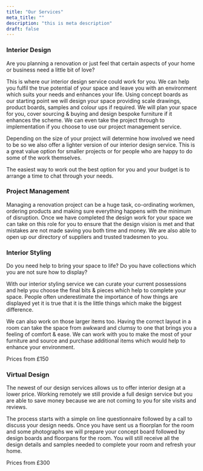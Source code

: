 ```yaml
---
title: "Our Services"
meta_title: ""
description: "this is meta description"
draft: false
---
```


### Interior Design
Are you planning a renovation or just feel that certain aspects of your home or business need a little bit of love?  

This is where our interior design service could work for you.  We can help you fulfil the true potential of your space and leave you with an environment which suits your needs and enhances your life.  Using concept boards as our starting point we will design your space providing scale drawings, product boards, samples and colour ups if required.  We will plan your space for you, cover sourcing & buying and design bespoke furniture if it enhances the scheme.  We can even take the project through to implementation if you choose to use our project management service.

Depending on the size of your project will determine how involved we need to be so we also offer a lighter version of our interior design service.  This is a great value option for smaller projects or for people who are happy to do some of the work themselves.

The easiest way to work out the best option for you and your budget is to arrange a time to chat through your needs.

### Project Management

Managing a renovation project can be a huge task, co-ordinating workmen, ordering products and making sure everything happens with the minimum of disruption.  Once we have completed the design work for your space we can take on this role for you to ensure that the design vision is met and that mistakes are not made saving you both time and money.  We are also able to open up our directory of suppliers and trusted tradesmen to you.

### Interior Styling

Do you need help to bring your space to life? Do you have collections which you are not sure how to display? 

With our interior styling service we can curate your current possessions and help you choose the final bits & pieces which help to complete your space. People often underestimate the importance of how things are displayed yet it is true that it is the little things which make the biggest difference. 

We can also work on those larger items too. Having the correct layout in a room can take the space from awkward and clumsy to one that brings you a feeling of comfort & ease. We can work with you to make the most of your furniture and source and purchase additional items which would help to enhance your environment.

Prices from £150

### Virtual Design

The newest of our design services allows us to offer interior design at a lower price. Working remotely we still provide a full design service but you are able to save money because we are not coming to you for site visits and reviews. 

The process starts with a simple on line questionnaire followed by a call to discuss your design needs. Once you have sent us a floorplan for the room and some photographs we will prepare your concept board followed by design boards and floorpans for the room. You will still receive all the design details and samples needed to complete your room and refresh your home.

Prices from £300